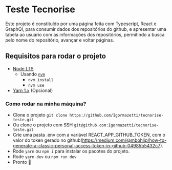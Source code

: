 # Teste Tecnorise

Este projeto é constituído por uma página feita com Typescript, React e GraphQl, para consumir dados dos repositórios do github, e apresentar uma tabela ao usuário com as informações dos repositórios, permitindo a busca pelo nome do repositório, avançar e voltar páginas.

## Requisitos para rodar o projeto

- [Node LTS](https://nodejs.org/en)
  - Usando [`nvm`](https://github.com/nvm-sh/nvm)
    - `nvm install`
    - `nvm use`
- [Yarn 1.x](https://classic.yarnpkg.com/lang/en/docs/install/#mac-stable) (Opcional)

### Como rodar na minha máquina?

- Clone o projeto `git clone https://github.com/Igormazetti/tecnorise-teste.git`
- Ou clone o projeto com SSH `git@github.com:Igormazetti/tecnorise-teste.git`
- Crie uma pasta .env com a variável REACT_APP_GITHUB_TOKEN, com o valor do token gerado no github(https://medium.com/@mbohlip/how-to-generate-a-classic-personal-access-token-in-github-04985b5432c7).
- Rode `yarn` ou `npm i` para instalar os pacotes do projeto.
- Rode `yarn dev` ou `npm run dev`
- Pronto 🎉
